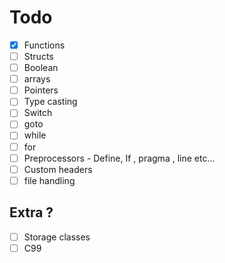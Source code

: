 # Todo
- [x] Functions
- [ ] Structs
- [ ] Boolean
- [ ] arrays
- [ ] Pointers
- [ ] Type casting
- [ ] Switch 
- [ ] goto
- [ ] while
- [ ] for
- [ ] Preprocessors - Define, If , pragma , line etc...
- [ ] Custom headers
- [ ] file handling

## Extra ?
- [ ] Storage classes
- [ ] C99